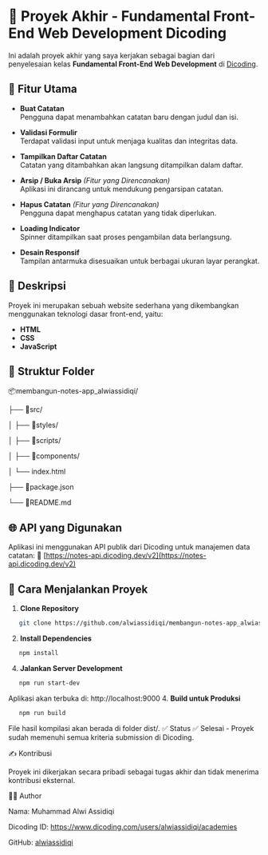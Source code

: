 # 🎯 Proyek Akhir - Fundamental Front-End Web Development Dicoding

Ini adalah proyek akhir yang saya kerjakan sebagai bagian dari penyelesaian kelas **Fundamental Front-End Web Development** di [Dicoding](https://www.dicoding.com/).

## 🚀 Fitur Utama

- **Buat Catatan**  
  Pengguna dapat menambahkan catatan baru dengan judul dan isi.
  
- **Validasi Formulir**  
  Terdapat validasi input untuk menjaga kualitas dan integritas data.

- **Tampilkan Daftar Catatan**  
  Catatan yang ditambahkan akan langsung ditampilkan dalam daftar.

- **Arsip / Buka Arsip** *(Fitur yang Direncanakan)*  
  Aplikasi ini dirancang untuk mendukung pengarsipan catatan.

- **Hapus Catatan** *(Fitur yang Direncanakan)*  
  Pengguna dapat menghapus catatan yang tidak diperlukan.

- **Loading Indicator**  
  Spinner ditampilkan saat proses pengambilan data berlangsung.

- **Desain Responsif**  
  Tampilan antarmuka disesuaikan untuk berbagai ukuran layar perangkat.

## 📝 Deskripsi

Proyek ini merupakan sebuah website sederhana yang dikembangkan menggunakan teknologi dasar front-end, yaitu:

- **HTML**
- **CSS**
- **JavaScript**

## 📁 Struktur Folder

📦membangun-notes-app_alwiassidiqi/

├── 📁src/

│ ├── 📁styles/

│ ├── 📁scripts/

│ ├── 📁components/

│ └── index.html

├── 📄package.json

└── 📄README.md

## 🌐 API yang Digunakan

Aplikasi ini menggunakan API publik dari Dicoding untuk manajemen data catatan:
🔗 [https://notes-api.dicoding.dev/v2](https://notes-api.dicoding.dev/v2)

## 🧪 Cara Menjalankan Proyek

1. **Clone Repository**
```bash
   git clone https://github.com/alwiassidiqi/membangun-notes-app_alwiassidiqi
```
2. **Install Dependencies**
```bash
   npm install
```
4. **Jalankan Server Development**
```bash
   npm run start-dev
```
   Aplikasi akan terbuka di: http://localhost:9000
4. **Build untuk Produksi**
```bash
   npm run build
```
   File hasil kompilasi akan berada di folder dist/.
✅ Status
✅ Selesai - Proyek sudah memenuhi semua kriteria submission di Dicoding.

✍️ Kontribusi

Proyek ini dikerjakan secara pribadi sebagai tugas akhir dan tidak menerima kontribusi eksternal.

🧑‍💻 Author

Nama: Muhammad Alwi Assidiqi

Dicoding ID: https://www.dicoding.com/users/alwiassidiqi/academies

GitHub: [alwiassidiqi](https://github.com/alwiassidiqi/)
